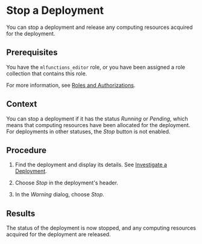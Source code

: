 <!-- loioed1162d9f09d4c228891c17a34c3ea60 -->

# Stop a Deployment

You can stop a deployment and release any computing resources acquired for the deployment.



<a name="loioed1162d9f09d4c228891c17a34c3ea60__prereq_b54_nld_jpb"/>

## Prerequisites

You have the `mlfunctions_editor` role, or you have been assigned a role collection that contains this role.

For more information, see [Roles and Authorizations](roles-and-authorizations-4ef8499.md).



## Context

You can stop a deployment if it has the status *Running* or *Pending*, which means that computing resources have been allocated for the deployment. For deployments in other statuses, the *Stop* button is not enabled.



## Procedure

1.  Find the deployment and display its details. See [Investigate a Deployment](investigate-a-deployment-28463c4.md).

2.  Choose *Stop* in the deployment's header.

3.  In the *Warning* dialog, choose *Stop*.




<a name="loioed1162d9f09d4c228891c17a34c3ea60__result_rr1_4nd_jpb"/>

## Results

The status of the deployment is now stopped, and any computing resources acquired for the deployment are released.


